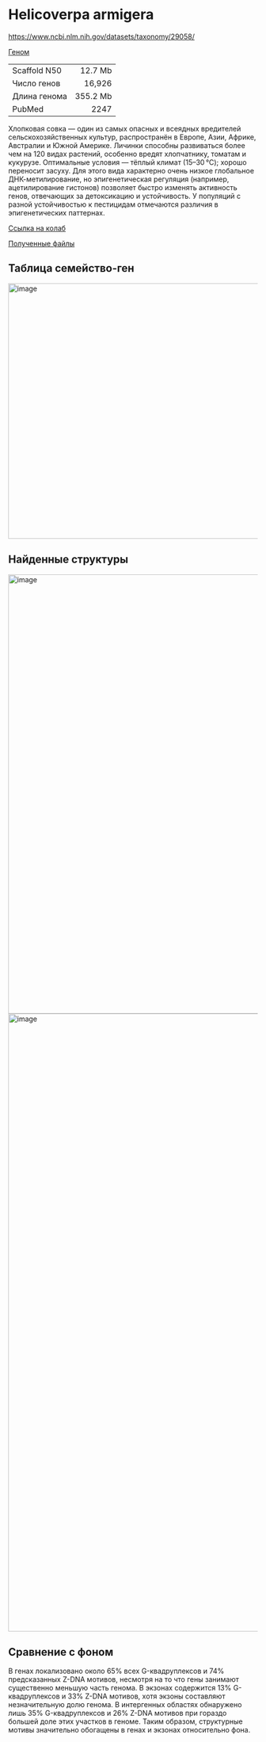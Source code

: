 # Helicoverpa armigera

https://www.ncbi.nlm.nih.gov/datasets/taxonomy/29058/

[Геном](https://www.ncbi.nlm.nih.gov/datasets/genome/GCF_030705265.1/)

|                 |              |
|-----------------|-------------:|
| Scaffold N50    | 12.7 Mb      |
| Число генов     | 16,926       |
| Длина генома    | 355.2 Mb     |
| PubMed          | 2247         |

Хлопковая совка — один из самых опасных и всеядных вредителей сельскохозяйственных культур, распространён в Европе, Азии, Африке, Австралии и Южной Америке. Личинки способны развиваться более чем на 120 видах растений, особенно вредят хлопчатнику, томатам и кукурузе.
Оптимальные условия — тёплый климат (15–30 °C); хорошо переносит засуху.
Для этого вида характерно очень низкое глобальное ДНК-метилирование, но эпигенетическая регуляция (например, ацетилирование гистонов) позволяет быстро изменять активность генов, отвечающих за детоксикацию и устойчивость. У популяций с разной устойчивостью к пестицидам отмечаются различия в эпигенетических паттернах.

[Ссылка на колаб](https://colab.research.google.com/drive/1UD6JPg7d3oApYXfZq3uUGHK9XmDJdJF0?usp=sharing)

[Полученные файлы](data/)

## Таблица семейство-ген

<img width="516" alt="image" src="https://github.com/user-attachments/assets/e59a7d1a-f64e-486d-8fce-2161dfe7b560" />

## Найденные структуры

<img width="887" alt="image" src="https://github.com/user-attachments/assets/8c6310a4-5eb8-41aa-a609-399990ca91ca" />

<img width="1248" alt="image" src="https://github.com/user-attachments/assets/60aabf2a-b291-4653-8c5c-c85a503c9284" />

## Сравнение с фоном

В генах локализовано около 65% всех G-квадруплексов и 74% предсказанных Z-DNA мотивов, несмотря на то что гены занимают существенно меньшую часть генома. В экзонах содержится 13% G-квадруплексов и 33% Z-DNA мотивов, хотя экзоны составляют незначительную долю генома. В интергенных областях обнаружено лишь 35% G-квадруплексов и 26% Z-DNA мотивов при гораздо большей доле этих участков в геноме. Таким образом, структурные мотивы значительно обогащены в генах и экзонах относительно фона.

